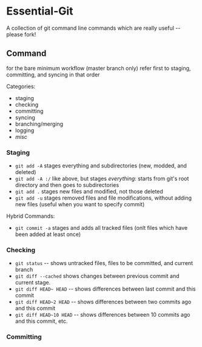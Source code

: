Essential-Git
=============

A collection of git command line commands which are really useful -- please fork!



## Command

for the bare minimum workflow (master branch only) refer first to staging, committing, and syncing in that order

Categories:

* staging
* checking
* committing
* syncing
* branching/merging
* logging
* *misc*
 
### Staging

* `git add -A` stages everything and subdirectories (new, modded, and deleted)
* `git add -A :/` like above, but stages *everything*: starts from git's root directory and then goes to subdirectories
* `git add .`  stages new files and modified, not those deleted
* `git add -u` stages removed files and file modifications, without adding new files (useful when you want to specify commit)

Hybrid Commands:
* `git commit -a` stages and adds all tracked files (onlt files which have been added at least once)

### Checking

* `git status` -- shows untracked files, files to be committed, and current branch
* `git diff --cached` shows changes between previous commit and current stage.
* `git diff HEAD~ HEAD` -- shows differences between last commit and this commit
* `git diff HEAD~2 HEAD` -- shows differences between two commits ago and this commit
* `git diff HEAD~10 HEAD` -- shows differences between 10 commits ago and this commit, etc.

### Committing
